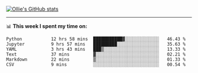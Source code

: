 <!--
**icedpanda/icedpanda** is a ✨ _special_ ✨ repository because its `README.md` (this file) appears on your GitHub profile.

Here are some ideas to get you started:

- 🔭 I’m currently working on ...
- 🌱 I’m currently learning ...
- 👯 I’m looking to collaborate on ...
- 🤔 I’m looking for help with ...
- 💬 Ask me about ...
- 📫 How to reach me: ...
- 😄 Pronouns: ...
- ⚡ Fun fact: ...
-->
[![Ollie's GitHub stats](https://github-readme-stats-icedpanda.vercel.app/api?username=icedpanda&count_private=true&show_icons=true)](https://github.com/icedpanda)

---
📊 **This week I spent my time on:**
<!--START_SECTION:waka-->

```text
Python           12 hrs 58 mins  ███████████▓░░░░░░░░░░░░░   46.43 %
Jupyter          9 hrs 57 mins   █████████░░░░░░░░░░░░░░░░   35.63 %
YAML             3 hrs 43 mins   ███▒░░░░░░░░░░░░░░░░░░░░░   13.33 %
Text             37 mins         ▓░░░░░░░░░░░░░░░░░░░░░░░░   02.21 %
Markdown         22 mins         ▒░░░░░░░░░░░░░░░░░░░░░░░░   01.33 %
CSV              9 mins          ░░░░░░░░░░░░░░░░░░░░░░░░░   00.54 %
```

<!--END_SECTION:waka-->
